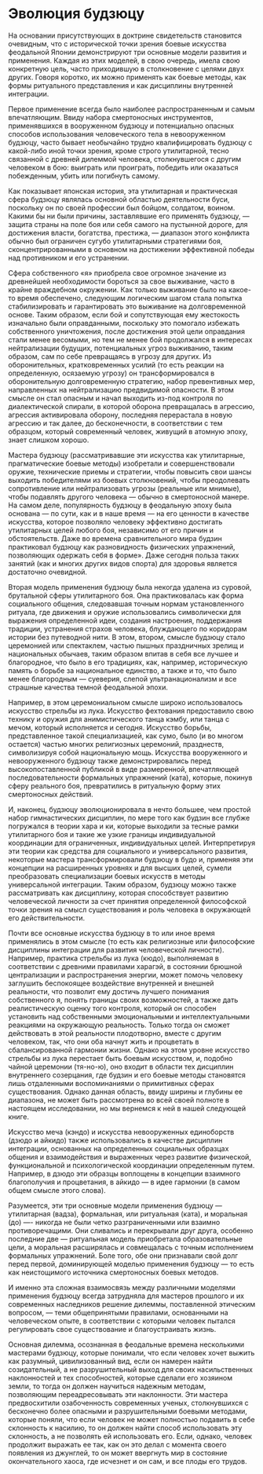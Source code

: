 # Эволюция будзюцу

На основании присутствующих в доктрине свидетельств становится очевидным, что с исторической точки зрения боевые искусства феодальной Японии демонстрируют три основные модели развития и применения. Каждая из этих моделей, в свою очередь, имела свою конкретную цель, часто приходившую в столкновение с целями двух других. Говоря коротко, их можно применять как боевые методы, как формы ритуального представления и как дисциплины внутренней интеграции. 

Первое применение всегда было наиболее распространенным и самым впечатляющим. Ввиду набора смертоносных инструментов, применявшихся в вооруженном будзюцу и потенциально опасных способов использования человеческого тела в невооруженном будзюцу, часто бывает необычайно трудно квалифицировать будзюцу с какой-либо иной точки зрения, кроме строго утилитарной, тесно связанной с древней дилеммой человека, столкнувшегося с другим человеком в бою: выиграть или проиграть, победить или оказаться побежденным, убить или погибнуть самому. 
 
Как показывает японская история, эта утилитарная и практическая сфера будзюцу являлась основной областью деятельности буси, поскольку он по своей профессии был бойцом, солдатом, воином. Какими бы ни были причины, заставлявшие его применять будзюцу, — защита страны на поле боя или себя самого на пустынной дороге, для достижения власти, богатства, престижа, — диапазон этого конфликта обычно был ограничен сугубо утилитарными стратегиями боя, сконцентрированными в основном на достижении эффективной победы над противником и его устранении.  

Сфера собственного «я» приобрела свое огромное значение из древнейшей необходимости бороться за свое выживание, часто в крайне враждебном окружении. Как только выживание было на какое-то время обеспечено, следующим логическим шагом стала попытка стабилизировать и гарантировать это выживание на долговременной основе. Таким образом, если бой и сопутствующая ему жестокость изначально были оправданными, поскольку это помогало избежать собственного уничтожения, после достижения этой цели оправдания стали менее весомыми, но тем не менее бой продолжался в интересах нейтрализации будущих, потенциальных угроз выживанию, таким образом, сам по себе превращаясь в угрозу для других. Из оборонительных, кратковременных усилий (то есть реакции на определенную, осязаемую угрозу) он трансформировался в оборонительную долговременную стратегию, набор превентивных мер, направленных на нейтрализацию предвидимой опасности. В этом смысле он стал опасным и начал выходить из-под контроля по диалектической спирали, в которой оборона превращалась в агрессию, агрессия активировала оборону, последняя перерастала в новую агрессию и так далее, до бесконечности, в соответствии с тем образцом, который современный человек, живущий в атомную эпоху, знает слишком хорошо. 

Мастера будзюцу (рассматривавшие эти искусства как утилитарные, прагматические боевые методы) изобретали и совершенствовали оружие, технические приемы и стратегии, чтобы повысить свои шансы выходить победителями из боевых столкновений, чтобы преодолевать сопротивление или нейтрализовать угрозы (реальные или мнимые), чтобы подавлять другого человека — обычно в смертоносной манере. На самом деле, популярность будзюцу в феодальную эпоху была основана — по сути, как и в наше время — на его ценности в качестве искусства, которое позволяло человеку эффективно достигать утилитарных целей любого боя, независимо от его причин и обстоятельств. Даже во времена сравнительного мира будзин практиковал будзюцу как разновидность физических упражнений, позволяющих одержать себя в форме». Даже сегодня польза таких занятий (как и многих других видов спорта) для здоровья является достаточно очевидной. 

Вторая модель применения будзюцу была некогда удалена из суровой, брутальной сферы утилитарного боя. Она практиковалась как форма социального общения, следовавшая точным нормам установленного ритуала, где движения и оружие использовались символически для выражения определенной идеи, создания настроения, поддержания традиции, устранения страхов человека, блуждающего по коридорам истории без путеводной нити. В этом, втором, смысле будзюцу стало церемонией или спектаклем, частью пышных праздничных зрелищ и национальных обычаев, таким образом впитав в себя все лучшее и благородное, что было в его традициях, как, например, историческую память о борьбе за национальное единство, а также и то, что было менее благородным — суеверия, слепой ультранационализм и все страшные качества темной феодальной эпохи. 

Например, в этом церемониальном смысле широко использовалось искусство стрельбы из лука. Искусство фехтования предоставило свою технику и оружия для анимистического танца кэмбу, или танца с мечом, который исполняется и сегодня. Искусство борьбы, представленное такой специализацией, как сумо, было (и во многом остается) частью многих религиозных церемоний, празднеств, символизируя собой национальную мощь. Искусства вооруженного и невооруженного будзюцу также демонстрировались перед высокопоставленной публикой в виде размеренной, впечатляющей последовательности формальных упражнений (ката), которые, покинув сферу реального боя, превратились в ритуальную форму этих смертоносных действий.  
 
И, наконец, будзюцу эволюционировала в нечто большее, чем простой набор гимнастических дисциплин, по мере того как будзин все глубже погружался в теории хара и ки, которые выходили за тесные рамки утилитарного боя и такие же узкие границы индивидуальной координации для ограниченных, индивидуальных целей. Интерпретируя эти теории как средства для социального и универсального развития, некоторые мастера трансформировали будзюцу в будо и, применяя эти концепции на расширенных уровнях и для высших целей, сумели преобразовать специализации боевых искусств в методы универсальной интеграции. Таким образом, будзюцу можно также рассматривать как дисциплину, которая способствует развитию человеческой личности за счет принятия определенной философской точки зрения на смысл существования и роль человека в окружающей его действительности.  
 
Почти все основные искусства будзюцу в то или иное время применялись в этом смысле (то есть как религиозные или философские дисциплины интеграции для развития человеческой личности). Например, практика стрельбы из лука (кюдо), выполняемая в соответствии с древними правилами харагэй, в состоянии брюшной централизации и распространения энергии, может помочь человеку заглушить беспокоящее воздействие внутренней и внешней реальности, что позволит ему достичь лучшего понимания собственного я, понять границы своих возможностей, а также дать реалистическую оценку того контроля, который он способен установить над собственными эмоциональными и интеллектуальными реакциями на окружающую реальность. Только тогда он сможет действовать в этой реальности плодотворно, вместе с другим человеком, так, что они оба начнут жить и процветать в сбалансированной гармонии жизни. Однако на этом уровне искусство стрельбы из лука перестает быть боевым искусством, и, подобно чайной церемонии (тя-но-ю), оно входит в области тех дисциплин внутреннего созерцания, где будзин и его боевые методы становятся лишь отдаленными воспоминаниями о примитивных сферах существования. Однако данная область, ввиду ширины и глубины ее диапазона, не может быть рассмотрена во всей своей полноте в настоящем исследовании, но мы вернемся к ней в нашей следующей книге. 

Искусство меча (кэндо) и искусства невооруженных единоборств (дзюдо и айкидо) также использовались в качестве дисциплин интеграции, основанных на определенных социальных образцах общения и взаимодействия и выраженных через развитие физической, функциональной и психологической координации определенным путем. Например, в дзюдо эти образцы воплощены в концепции взаимного благополучия и процветания, в айкидо — в идее гармонии (в самом общем смысле этого слова). 

Разумеется, эти три основные модели применения будзюцу — утилитарная (вадза), формальная, или ритуальная (ката), и моральная (до) —- никогда не были четко разграниченными или взаимно противоречащими. Они сливались и перекрывали друг друга, особенно последние две — ритуальная модель приобретала образовательные цели, а моральная расширялась и совмещалась с точным исполнением формальных упражнений. Боле того, обе они признавали свой долг перед первой, доминирующей моделью применения будзюцу — то есть как неистощимого источника смертоносных боевых методов.  
 
И именно эта сложная взаимосвязь между различными моделями применения будзюцу всегда затрудняла для мастеров прошлого и их современных наследников решение дилеммы, поставленной этическим вопросом, — теми общепринятыми правилами, основанными на человеческом опыте, в соответствии с которыми человек пытался регулировать свое существование и благоустраивать жизнь. 

Основная дилемма, осознанная в феодальные времена несколькими мастерами будзюцу, которые понимали, что если человек хочет выжить как разумный, цивилизованный вид, если он намерен найти созидательный, а не разрушительный выход для своих насильственных наклонностей и тех способностей, которые сделали его хозяином земли, то тогда он должен научиться надежным методам, позволяющим переадресовывать эти наклонности. Эти мастера предвосхитили озабоченность современных ученых, столкнувшихся с бесконечно более опасными и разрушительными боевыми методами, которые поняли, что если человек не может полностью подавить в себе склонность к насилию, то он должен найти способ использовать эту склонность, а не позволять ей использовать его. Если, однако, человек продолжит выражать ее так, как он это делал с момента своего появления из джунглей, то он может ввергнуть мир в состояние окончательного хаоса, где исчезнет и он сам, и все плоды его трудов. 
